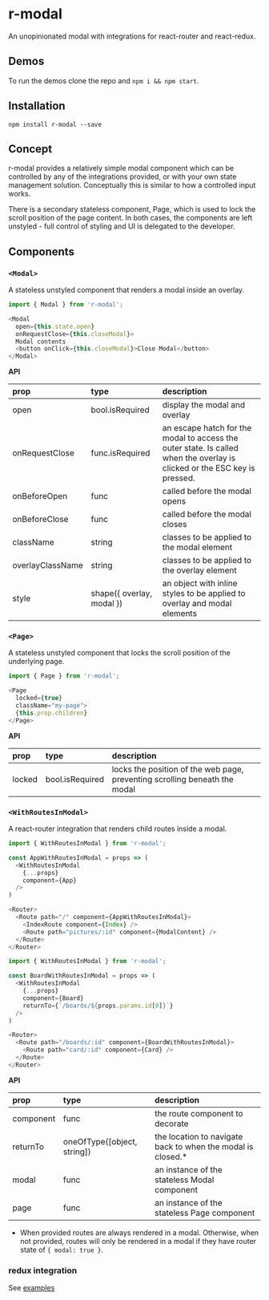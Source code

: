 # r-modal

An unopinionated modal with integrations for react-router and react-redux.

## Demos

To run the demos clone the repo and `npm i && npm start`.

## Installation

`npm install r-modal --save`

## Concept

r-modal provides a relatively simple modal component which can be controlled by any of the integrations provided, or with your own state management solution. Conceptually this is similar to how a controlled input works.

There is a secondary stateless component, Page, which is used to lock the scroll position of the page content. In both cases, the components are left unstyled - full control of styling and UI is delegated to the developer.

## Components

### `<Modal>`

A stateless unstyled component that renders a modal inside an overlay.

```js
import { Modal } from 'r-modal';

<Modal
  open={this.state.open}
  onRequestClose={this.closeModal}>
  Modal contents
  <button onClick={this.closeModal}>Close Modal</button>
</Modal>
```

**API**

prop|type|description
:---|:---|:---
open | bool.isRequired | display the modal and overlay
onRequestClose | func.isRequired | an escape hatch for the modal to access the outer state. Is called when the overlay is clicked or the ESC key is pressed.
onBeforeOpen | func | called before the modal opens
onBeforeClose | func | called before the modal closes
className | string | classes to be applied to the modal element
overlayClassName | string | classes to be applied to the overlay element
style | shape({ overlay, modal }) | an object with inline styles to be applied to overlay and modal elements

### `<Page>`

A stateless unstyled component that locks the scroll position of the underlying page.

```js
import { Page } from 'r-modal';

<Page
  locked={true}
  className="my-page">
  {this.prop.children}
</Page>
```

**API**

prop|type|description
:---|:---|:---
locked | bool.isRequired | locks the position of the web page, preventing scrolling beneath the modal

### `<WithRoutesInModal>`

A react-router integration that renders child routes inside a modal.

```js
import { WithRoutesInModal } from 'r-modal';

const AppWithRoutesInModal = props => (
  <WithRoutesInModal
    {...props}
    component={App}
  />
)

<Router>
  <Route path="/" component={AppWithRoutesInModal}>
    <IndexRoute component={Index} />
    <Route path="pictures/:id" component={ModalContent} />
  </Route>
</Router>
```

```js
import { WithRoutesInModal } from 'r-modal';

const BoardWithRoutesInModal = props => (
  <WithRoutesInModal
    {...props}
    component={Board}
    returnTo={`/boards/${props.params.id[0]}`}
  />
)

<Router>
  <Route path="/boards/:id" component={BoardWithRoutesInModal}>
    <Route path="card/:id" component={Card} />
  </Route>
</Router>
```

**API**

prop|type|description
:---|:---|:---
component | func | the route component to decorate
returnTo | oneOfType([object, string]) | the location to navigate back to when the modal is closed.*
modal | func | an instance of the stateless Modal component
page | func | an instance of the stateless Page component

* When provided routes are always rendered in a modal. Otherwise, when not provided, routes will only be rendered in a modal if they have router state of `{ modal: true }`.

### redux integration

See [examples](/examples/components/ReduxStateModal/ReduxStateModal.js)
